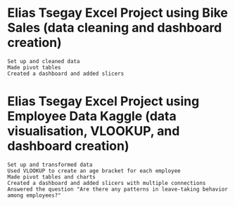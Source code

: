 # Elias Tsegay Excel Project using Bike Sales (data cleaning and dashboard creation)
    Set up and cleaned data
    Made pivot tables
    Created a dashboard and added slicers

# Elias Tsegay Excel Project using Employee Data Kaggle (data visualisation, VLOOKUP, and dashboard creation)
    Set up and transformed data
    Used VLOOKUP to create an age bracket for each employee
    Made pivot tables and charts
    Created a dashboard and added slicers with multiple connections
    Answered the question "Are there any patterns in leave-taking behavior among employees?"
